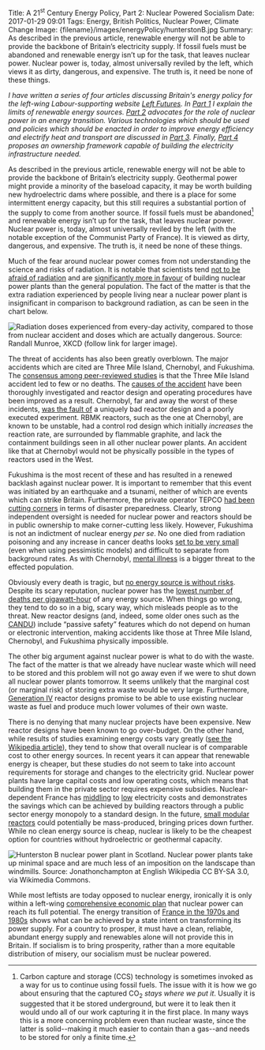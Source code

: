 Title: A 21<sup>st</sup> Century Energy Policy, Part 2: Nuclear Powered Socialism
Date: 2017-01-29 09:01
Tags: Energy, British Politics, Nuclear Power, Climate Change
Image: {filename}/images/energyPolicy/hunterstonB.jpg
Summary: As described in the previous article, renewable energy will not be able to provide the backbone of Britain’s electricity supply. If fossil fuels must be abandoned and renewable energy isn’t up for the task, that leaves nuclear power. Nuclear power is, today, almost universally reviled by the left, which views it as dirty, dangerous, and expensive. The truth is, it need be none of these things.

*I have written a series of four articles discussing Britain's energy
policy for the left-wing Labour-supporting website
[Left Futures](http://www.leftfutures.org/). In
[Part 1]({filename}/Politics/21EnergyP1.md) I explain the limits of
renewable energy sources. [Part 2]({filename}/Politics/21EnergyP2.md)
advocates for the role of nuclear power in an energy
transition. Various technologies which should be used and policies
which should be enacted in order to improve energy efficiency and
electrify heat and transport are discussed in
[Part 3]({filename}/Politics/21EnergyP3.md). Finally,
[Part 4]({filename}/Politics/21EnergyP4.md) proposes an ownership
framework capable of building the electricity infrastructure needed.*

As described in the previous article, renewable energy will not be
able to provide the backbone of Britain’s electricity
supply. Geothermal power might provide a minority of the baseload
capacity, it may be worth building new hydroelectric dams where
possible, and there is a place for some intermittent energy capacity,
but this still requires a substantial portion of the supply to come
from another source. If fossil fuels must be abandoned[^1] and
renewable energy isn’t up for the task, that leaves nuclear
power. Nuclear power is, today, almost universally reviled by the left
(with the notable exception of the Communist Party of France).  It is
viewed as dirty, dangerous, and expensive. The truth is, it need be
none of these things.

Much of the fear around nuclear power comes from not understanding the
science and risks of radiation. It is notable that scientists tend
[not to be afraid of radiation](https://www.ncbi.nlm.nih.gov/pubmed/3700115)
and are
[significantly more in favour](http://www.pewinternet.org/2015/01/29/public-and-scientists-views-on-science-and-society/)
of building nuclear power plants than the general population. The fact
of the matter is that the extra radiation experienced by people living
near a nuclear power plant is insignificant in comparison to
background radiation, as can be seen in the chart below.

![Radiation doses experienced from every-day activity, compared to those from nuclear accident and doses which are actually dangerous. Source: Randall Munroe, [XKCD](https://xkcd.com/radiation/) (follow link for larger image).]({filename}/images/energyPolicy/radiation.png)

The threat of accidents has also been greatly overblown. The major
accidents which are cited are Three Mile Island, Chernobyl, and
Fukushima. The
[consensus among peer-reviewed studies](https://en.wikipedia.org/wiki/Three_Mile_Island_accident#Health_effects_and_epidemiology)
is that the Three Mile Island accident led to few or no deaths. The
[causes of the accident](https://www.nrc.gov/reading-rm/doc-collections/fact-sheets/3mile-isle.html)
have been thoroughly investigated and reactor design and operating
procedures have been improved as a result. Chernobyl, far and away the worst of these incidents,
[was the fault of](http://www-pub.iaea.org/MTCD/publications/PDF/Pub913e_web.pdf)
a uniquely bad reactor design and a poorly executed experiment. RBMK
reactors, such as the one at Chernobyl, are known to be unstable, had
a control rod design which initially *increases* the reaction rate,
are surrounded by flammable graphite, and lack the containment
buildings seen in all other nuclear power plants. An accident like
that at Chernobyl would not be physically possible in the types of
reactors used in the West.

Fukushima is the most recent of these and has resulted in a renewed
backlash against nuclear power. It is important to remember that this
event was initiated by an earthquake and a tsunami, neither of which
are events which can strike Britain. Furthermore, the private operator
TEPCO
[had been](https://web.archive.org/web/20141006070548/http://www.nytimes.com/2012/10/13/world/asia/tepco-admits-failure-in-acknowledging-risks-at-nuclear-plant.html?_r=0)
[cutting corners](https://web.archive.org/web/20131005004918/http://www.boston.com/news/world/asia/2012/10/12/japan-utility-admits-nuke-crisis-avoidable-says-feared-consequences-new-safety-measures/NK3yENYHgVPQZ76POvbBLL/story.html)
in terms of disaster preparedness. Clearly, strong independent
oversight is needed for nuclear power and reactors should be in public
ownership to make corner-cutting less likely. However, Fukushima is
not an indictment of nuclear energy *per se*. No one died from
radiation poisoning and any increase in cancer deaths looks
[set to be very small](http://www.who.int/mediacentre/news/releases/2013/fukushima_report_20130228/en/)
(even when using pessimistic models) and difficult to separate from
background rates. As with Chernobyl,
[mental illness](http://www.nature.com/news/fukushima-fallout-of-fear-1.12194)
is a bigger threat to the effected population.

Obviously every death is tragic, but
[no energy source is without risks](https://www.theguardian.com/commentisfree/2011/mar/21/pro-nuclear-japan-fukushima).
Despite its scary reputation, nuclear power has the
[lowest number of deaths per gigawatt-hour](http://www.nextbigfuture.com/2011/03/deaths-per-twh-by-energy-source.html)
of any energy source. When things go wrong, they tend to do so in a
big, scary way, which misleads people as to the threat. New reactor
designs (and, indeed, some older ones such as the
[CANDU](http://www.nuclearfaq.ca/cnf_sectionD.htm#q)) include “passive
safety” features which do not depend on human or electronic
intervention, making accidents like those at Three Mile Island,
Chernobyl, and Fukushima physically impossible.

The other big argument against nuclear power is what to do with the
waste. The fact of the matter is that we already have nuclear waste
which will need to be stored and this problem will not go away even if
we were to shut down all nuclear power plants tomorrow. It seems
unlikely that the marginal cost (or marginal risk) of storing extra
waste would be very large. Furthermore,
[Generation IV](https://www.gen-4.org/gif/jcms/c_59461/generation-iv-systems)
reactor designs promise to be able to use existing nuclear waste as
fuel and produce much lower volumes of their own waste.

There is no denying that many nuclear projects have been
expensive. New reactor designs have been known to go over-budget. On
the other hand, while results of studies examining energy costs vary
greatly
([see the Wikipedia article](https://en.wikipedia.org/wiki/Cost_of_electricity_by_source)),
they tend to show that overall nuclear is of comparable cost to other
energy sources. In recent years it can appear that renewable energy is
cheaper, but these studies do not seem to take into account
requirements for storage and changes to the electricity grid. Nuclear
power plants have large capital costs and low operating costs, which
means that building them in the private sector requires expensive
subsidies. Nuclear-dependent France has
[middling](http://ec.europa.eu/eurostat/statistics-explained/index.php/File:Electricity_prices_for_household_consumers,_second_half_2015_(¹)_(EUR_per_kWh)_YB16.png)
to [low](http://www.bbc.co.uk/news/business-25200808) electricity
costs and demonstrates the savings which can be achieved by building
reactors through a public sector energy monopoly to a standard
design. In the future,
[small modular reactors](https://blogs.scientificamerican.com/plugged-in/3-ways-small-modular-reactors-overcome-existing-barriers-to-nuclear/)
could potentially be mass-produced, bringing prices down
further. While no clean energy source is cheap, nuclear is likely to
be the cheapest option for countries without hydroelectric or
geothermal capacity. 

![Hunterston B nuclear power plant in Scotland. Nuclear power plants take up minimal space and are much less of an imposition on the landscape than windmills. Source: Jonathonchampton at English Wikipedia [CC BY-SA 3.0](http://creativecommons.org/licenses/by-sa/3.0), via Wikimedia Commons.]({filename}/images/energyPolicy/hunterstonB.jpg)

While most leftists are today opposed to nuclear energy, ironically it
is only within a left-wing
[comprehensive economic plan](http://www.leftfutures.org/2017/01/a-left-economic-strategy-for-labour-putting-meat-on-the-bones/comment-page-1/)
that nuclear power can reach its full potential. The energy transition
of
[France in the 1970s and 1980s](http://www.iea.org/stats/WebGraphs/FRANCE2.pdf)
shows what can be achieved by a state intent on transforming its power
supply. For a country to prosper, it must have a clean, reliable,
abundant energy supply and renewables alone will not provide this in
Britain. If socialism is to bring prosperity, rather than a more
equitable distribution of misery, our socialism must be nuclear
powered.


[^1]: Carbon capture and storage (CCS) technology is sometimes invoked as a way for us to continue using fossil fuels. The issue with it is how we go about ensuring that the captured CO<sub>2</sub> *stays where we put it*. Usually it is suggested that it be stored underground, but were it to leak then it would undo all of our work capturing it in the first place. In many ways this is a more concerning problem even than nuclear waste, since the latter is solid--making it much easier to contain than a gas--and needs to be stored for only a finite time.
